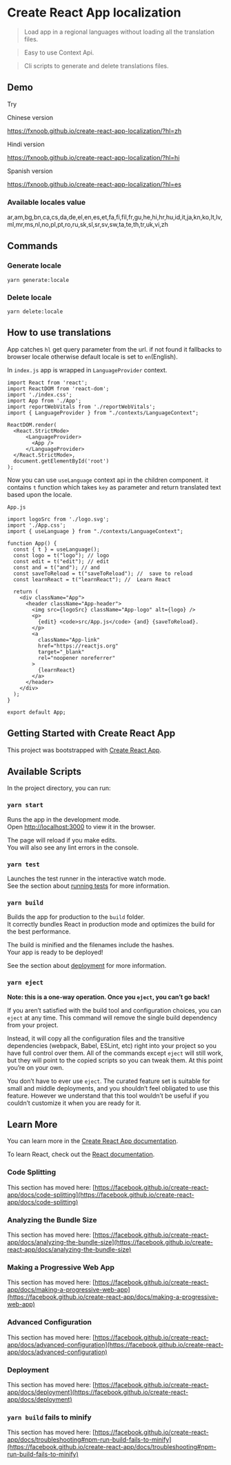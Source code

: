 # Create React App localization 

> Load app in a regional languages without loading all the translation files.

> Easy to use Context Api.

> Cli scripts to generate and delete translations files.

## Demo 

Try 

Chinese version

https://fxnoob.github.io/create-react-app-localization/?hl=zh

Hindi version

https://fxnoob.github.io/create-react-app-localization/?hl=hi

Spanish version

https://fxnoob.github.io/create-react-app-localization/?hl=es

### Available locales value

ar,am,bg,bn,ca,cs,da,de,el,en,es,et,fa,fi,fil,fr,gu,he,hi,hr,hu,id,it,ja,kn,ko,lt,lv,ml,mr,ms,nl,no,pl,pt,ro,ru,sk,sl,sr,sv,sw,ta,te,th,tr,uk,vi,zh


## Commands

### Generate locale

````
yarn generate:locale

````

### Delete locale 

````
yarn delete:locale

````

## How to use translations

App catches `hl` get query parameter from the url. if not found it fallbacks to browser locale otherwise default locale is set to `en`(English).

In `index.js` app is wrapped in `LanguageProvider` context.

````
import React from 'react';
import ReactDOM from 'react-dom';
import './index.css';
import App from './App';
import reportWebVitals from './reportWebVitals';
import { LanguageProvider } from "./contexts/LanguageContext";

ReactDOM.render(
  <React.StrictMode>
      <LanguageProvider>
        <App />
      </LanguageProvider>
  </React.StrictMode>,
  document.getElementById('root')
);
````

Now you can use `useLanguage` context api in the children component. it contains `t` function which takes `key` as parameter and return translated text based upon the locale.


`App.js`

````
import logoSrc from './logo.svg';
import './App.css';
import { useLanguage } from "./contexts/LanguageContext";

function App() {
  const { t } = useLanguage();
  const logo = t("logo"); // logo
  const edit = t("edit"); // edit
  const and = t("and"); // and
  const saveToReload = t("saveToReload"); //  save to reload
  const learnReact = t("learnReact"); //  Learn React

  return (
    <div className="App">
      <header className="App-header">
        <img src={logoSrc} className="App-logo" alt={logo} />
        <p>
          {edit} <code>src/App.js</code> {and} {saveToReload}.
        </p>
        <a
          className="App-link"
          href="https://reactjs.org"
          target="_blank"
          rel="noopener noreferrer"
        >
          {learnReact}
        </a>
      </header>
    </div>
  );
}

export default App;
````

## Getting Started with Create React App

This project was bootstrapped with [Create React App](https://github.com/facebook/create-react-app).

## Available Scripts

In the project directory, you can run:

### `yarn start`

Runs the app in the development mode.\
Open [http://localhost:3000](http://localhost:3000) to view it in the browser.

The page will reload if you make edits.\
You will also see any lint errors in the console.

### `yarn test`

Launches the test runner in the interactive watch mode.\
See the section about [running tests](https://facebook.github.io/create-react-app/docs/running-tests) for more information.

### `yarn build`

Builds the app for production to the `build` folder.\
It correctly bundles React in production mode and optimizes the build for the best performance.

The build is minified and the filenames include the hashes.\
Your app is ready to be deployed!

See the section about [deployment](https://facebook.github.io/create-react-app/docs/deployment) for more information.

### `yarn eject`

**Note: this is a one-way operation. Once you `eject`, you can’t go back!**

If you aren’t satisfied with the build tool and configuration choices, you can `eject` at any time. This command will remove the single build dependency from your project.

Instead, it will copy all the configuration files and the transitive dependencies (webpack, Babel, ESLint, etc) right into your project so you have full control over them. All of the commands except `eject` will still work, but they will point to the copied scripts so you can tweak them. At this point you’re on your own.

You don’t have to ever use `eject`. The curated feature set is suitable for small and middle deployments, and you shouldn’t feel obligated to use this feature. However we understand that this tool wouldn’t be useful if you couldn’t customize it when you are ready for it.

## Learn More

You can learn more in the [Create React App documentation](https://facebook.github.io/create-react-app/docs/getting-started).

To learn React, check out the [React documentation](https://reactjs.org/).

### Code Splitting

This section has moved here: [https://facebook.github.io/create-react-app/docs/code-splitting](https://facebook.github.io/create-react-app/docs/code-splitting)

### Analyzing the Bundle Size

This section has moved here: [https://facebook.github.io/create-react-app/docs/analyzing-the-bundle-size](https://facebook.github.io/create-react-app/docs/analyzing-the-bundle-size)

### Making a Progressive Web App

This section has moved here: [https://facebook.github.io/create-react-app/docs/making-a-progressive-web-app](https://facebook.github.io/create-react-app/docs/making-a-progressive-web-app)

### Advanced Configuration

This section has moved here: [https://facebook.github.io/create-react-app/docs/advanced-configuration](https://facebook.github.io/create-react-app/docs/advanced-configuration)

### Deployment

This section has moved here: [https://facebook.github.io/create-react-app/docs/deployment](https://facebook.github.io/create-react-app/docs/deployment)

### `yarn build` fails to minify

This section has moved here: [https://facebook.github.io/create-react-app/docs/troubleshooting#npm-run-build-fails-to-minify](https://facebook.github.io/create-react-app/docs/troubleshooting#npm-run-build-fails-to-minify)
